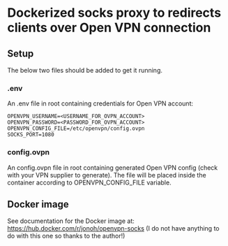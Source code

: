# Dockerized socks proxy to redirects clients over Open VPN connection

## Setup
The below two files should be added to get it running.
### .env
An .env file in root containing credentials for Open VPN account:
```
OPENVPN_USERNAME=<USERNAME_FOR_OVPN_ACCOUNT>
OPENVPN_PASSWORD=<PASSWORD_FOR_OVPN_ACCOUNT>
OPENVPN_CONFIG_FILE=/etc/openvpn/config.ovpn
SOCKS_PORT=1080
```
### config.ovpn
An config.ovpn file in root containing generated Open VPN config (check with your VPN supplier to generate).
The file will be placed inside the container according to OPENVPN_CONFIG_FILE variable.

## Docker image
See documentation for the Docker image at: https://hub.docker.com/r/jonoh/openvpn-socks (I do not have anything to do with this one so thanks to the author!)
